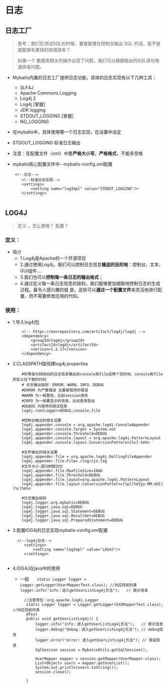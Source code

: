 # 日志
## 


## 日志工厂
> 思考：我们在测试SQL的时候，要是能够在控制台输出 SQL 的话，是不是就能够有更快的排错效率？
>
> 如果一个 数据库相关的操作出现了问题，我们可以根据输出的SQL语句快速排查问题。


- Mybatis内置的日志工厂提供日志功能，具体的日志实现有以下几种工具：
    - SLF4J
    - Apache Commons Logging
    - Log4j 2
    - Log4j  [掌握]
    - JDK logging
    - STDOUT_LOGGING [掌握]
    - NO_LOGGING
- 在mybatis中，具体使用哪一个日志实现，在设置中设定
- STDOUT_LOGGING 标准日志输出
- 注意：在配置文件（xml）中要**严格大小写**，**严格格式**，不能多空格
  
- mybatis核心配置文件中--mybatis-config.xml配置
  
    ```
     <!--日志-->
        <!--标准日志实现-->
        <settings>
            <setting name="logImpl" value="STDOUT_LOGGING"/>
        </settings>
        
    ```
 
 
## LOG4J
> 定义 ，怎么使用？ 配置？
> 
### 定义：
- 简介
    -  1.Log4j是Apache的一个开源项目
    -  2.通过使用Log4j，我们可以控制日志信息**输送的目的地**：控制台，文本，GUI组件....
    -  3.我们也可以**控制每一条日志的输出格式**；
    -  4.通过定义每一条日志信息的级别，我们能够更加细致地控制日志的生成过程。最令人感兴趣的就
        是，这些可以**通过一个配置文件**来灵活地进行配置，而不需要修改应用的代码。
        
### 使用：
- 1.导入log4j包
    ```
        <!-- https://mvnrepository.com/artifact/log4j/log4j -->
        <dependency>
            <groupId>log4j</groupId>
            <artifactId>log4j</artifactId>
            <version>1.2.17</version>
        </dependency>

    ```

- 2.CLASSPATH路径建log4j.properties
  ```
      #将等级为DEBUG的日志信息输出到console和file这两个目的地，console和file的定义在下面的代码
      # 日志输出级别：ERROR、WARN、INFO、DEBUG
      #ERROR 为严重错误 主要是程序的错误
      #WARN 为一般警告，比如session丢失
      #INFO 为一般要显示的信息，比如登录登出
      #DEBUG 为程序的调试信息
      log4j.rootLogger=DEBUG,console,file
      
      #控制台输出的相关设置
      log4j.appender.console = org.apache.log4j.ConsoleAppender
      log4j.appender.console.Target = System.out
      log4j.appender.console.Threshold=DEBUG
      log4j.appender.console.layout = org.apache.log4j.PatternLayout
      log4j.appender.console.layout.ConversionPattern=[%c]-%m%n
      
      #文件输出的相关设置
      log4j.appender.file = org.apache.log4j.RollingFileAppender
      log4j.appender.file.File=./log/zjz.log
      #文件大小-超10M就切分
      log4j.appender.file.MaxFileSize=10mb
      log4j.appender.file.Threshold=DEBUG
      log4j.appender.file.layout=org.apache.log4j.PatternLayout
      log4j.appender.file.layout.ConversionPattern=[%p][%d{yy-MM-dd}][%c]%m%n
      
      #日志输出级别
      log4j.logger.org.mybatis=DEBUG
      log4j.logger.java.sql=DEBUG
      log4j.logger.java.sql.Statement=DEBUG
      log4j.logger.java.sql.ResultSet=DEBUG
      log4j.logger.java.sql.PreparedStatement=DEBUG
  
  ```
  
- 3.配置lOG4j的日志实现mybatis-config.xml配置
  
   ```
     <!--log4j日志-->
        <settings>
            <setting name="logImpl" value="LOG4J"/>
        </settings>
        
    ```
  
- 4.lOG4J在java中的使用
  - 一般
`    static Logger logger = Logger.getLogger(UserMapperTest.class); //对应目前的类
    logger.info("info：进入getUserListLog4j方法");   // 提示信息  `

  ```
       //注意导包：org.apache.log4j.Logger
        static Logger logger = Logger.getLogger(XXXMapperTest.class); //对应目前的类
        @Test
        public void getUserListLog4j() {
            logger.info("info：进入getUserListLog4j方法");   // 提示信息
            logger.debug("debug：进入getUserListLog4j方法"); // debug信息
            logger.error("error: 进入getUserListLog4j方法"); // 错误信息
            SqlSession session = MybatisUtils.getSqlSession();
    
            UserMapper mapper = session.getMapper(UserMapper.class);
            List<Object> users = mapper.getUserList();
            System.out.println(users.toString());
            session.close();
    
        }
    
  
  ```









